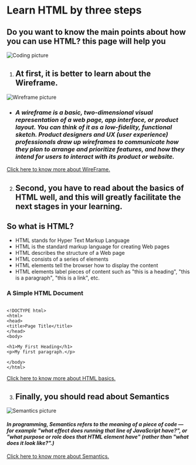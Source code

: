 # Learn HTML by three steps

## Do you want to know the main points about how you can use HTML? this page will help you

![Coding picture](https://image.freepik.com/free-vector/programming-code-made-with-binary-code-coding-hacker-background-digital-binary-data-streaming-digital-code_127544-778.jpg)

1. ## At first, it is better to learn about the Wireframe.

![Wireframe picture](https://www.freepik.com/blog/app/uploads/2019/05/how-use-wireframes-web-design-Cover-post-100.jpg)

- ### *A wireframe is a basic, two-dimensional visual representation of a web page, app interface, or product layout. You can think of it as a low-fidelity, functional sketch. Product designers and UX (user experience) professionals draw up wireframes to communicate how they plan to arrange and prioritize features, and how they intend for users to interact with its product or website.*

[Click here to know more about WireFrame.](https://www.productplan.com/glossary/wireframe/)

2. ## Second, you have to read about the basics of HTML well, and this will greatly facilitate the next stages in your learning.

## So what is HTML?

- HTML stands for Hyper Text Markup Language
- HTML is the standard markup language for creating Web pages
- HTML describes the structure of a Web page
- HTML consists of a series of elements
- HTML elements tell the browser how to display the content
- HTML elements label pieces of content such as "this is a heading", "this is a paragraph", "this is a link", etc.

### A Simple HTML Document

```

<!DOCTYPE html>
<html>
<head>
<title>Page Title</title>
</head>
<body>

<h1>My First Heading</h1>
<p>My first paragraph.</p>

</body>
</html>

```

[Click here to know more about HTML basics.](https://developer.mozilla.org/en-US/docs/Learn/Getting_started_with_the_web/HTML_basics)


3. ## Finally, you should read about Semantics

![Semantics picture](https://i.ytimg.com/vi/MlRNrSajB-0/maxresdefault.jpg)

#### *In programming, Semantics refers to the meaning of a piece of code — for example "what effect does running that line of JavaScript have?", or "what purpose or role does that HTML element have" (rather than "what does it look like?".)*

[Click here to know more about Semantics.](https://developer.mozilla.org/en-US/docs/Glossary/Semantics)
